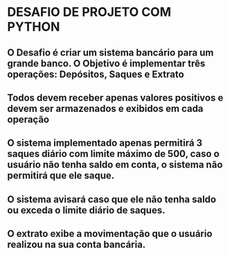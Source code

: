 # DESAFIO DE PROJETO COM PYTHON

## O Desafio é criar um sistema bancário para um grande banco. O Objetivo é implementar três operações: Depósitos, Saques e Extrato
## Todos devem receber apenas valores positivos e devem ser armazenados e exibidos em cada operação
## O sistema implementado apenas permitirá 3 saques diário com limite máximo de 500, caso o usuário não tenha saldo em conta, o sistema não permitirá que ele saque.
## O sistema avisará caso que ele não tenha saldo ou exceda o limite diário de saques.
## O extrato exibe a movimentação que o usuário realizou na sua conta bancária.
